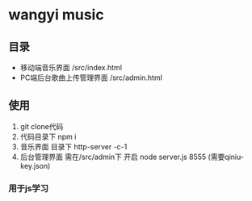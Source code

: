 # wangyi music
## 目录
- 移动端音乐界面 /src/index.html
- PC端后台歌曲上传管理界面 /src/admin.html
## 使用
1. git clone代码
2. 代码目录下 npm i
3. 音乐界面 目录下 http-server -c-1
4. 后台管理界面 需在/src/admin下 开启 node server.js 8555 (需要qiniu-key.json) 
### 用于js学习
